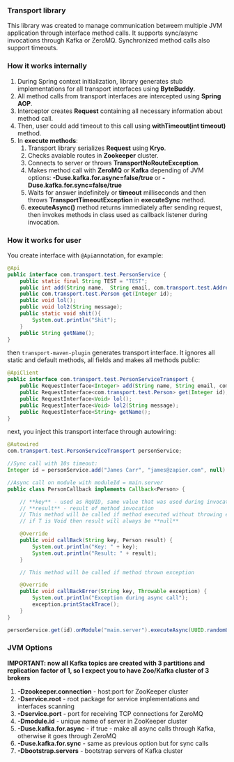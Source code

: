 ### Transport library

This library was created to manage communication betweem multiple JVM application
through interface method calls. It supports sync/async invocations through Kafka or ZeroMQ.
Synchronized method calls also support timeouts.

### How it works internally

1. During Spring context initialization, library generates stub implementations for all transport interfaces using **ByteBuddy**.
2. All method calls from transport interfaces are intercepted using **Spring AOP**.
3. Interceptor creates **Request** containing all necessary information about method call.
4. Then, user could add timeout to this call using **withTimeout(int timeout)** method.
5. In **execute methods**:
    1. Transport library serializes **Request** using **Kryo**.
    2. Checks avaiable routes in **Zookeeper** cluster.
    3. Connects to server or throws **TransportNoRouteException**.
    4. Makes method call with **ZeroMQ** or **Kafka** depending of JVM options:
        **-Duse.kafka.for.async=false/true** or **-Duse.kafka.for.sync=false/true**
    5. Waits for answer indefinitely or **timeout** milliseconds and then throws **TransportTimeoutException** in **executeSync** method.
    6. **executeAsync()** method returns immediately after sending request, then invokes methods in class used as callback listener during invocation.

### How it works for user

You create interface with ```@Api```annotation, for example:

```java
@Api
public interface com.transport.test.PersonService {
    public static final String TEST = "TEST";
    public int add(String name,  String email, com.transport.test.Address address);
    public com.transport.test.Person get(Integer id);
    public void lol();
    public void lol2(String message);
    public static void shit(){
        System.out.println("Shit");
    }
    public String getName();
}
```

then ```transport-maven-plugin``` generates transport interface.
It ignores all static and default methods, all fields and makes all methods public:

```java
@ApiClient
public interface com.transport.test.PersonServiceTransport {
    public RequestInterface<Integer> add(String name, String email, com.transport.test.Address address);
    public RequestInterface<com.transport.test.Person> get(Integer id);
    public RequestInterface<Void> lol();
    public RequestInterface<Void> lol2(String message);
    public RequestInterface<String> getName();
}
```

next, you inject this transport interface through autowiring:

```java
@Autowired
com.transport.test.PersonServiceTransport personService;

//Sync call with 10s timeout:
Integer id = personService.add("James Carr", "james@zapier.com", null).withTimeout(10_000).executeSync();

//Async call on module with moduleId = main.server
public class PersonCallback implements Callback<Person> {

    // **key** - used as RqUID, same value that was used during invocation
    // **result** - result of method invocation
    // This method will be called if method executed without throwing exception
    // if T is Void then result will always be **null**

    @Override
    public void callBack(String key, Person result) {
        System.out.println("Key: " + key);
        System.out.println("Result: " + result);
    }

    // This method will be called if method thrown exception

    @Override
    public void callBackError(String key, Throwable exception) {
        System.out.println("Exception during async call");
        exception.printStackTrace();
    }
}

personService.get(id).onModule("main.server").executeAsync(UUID.randomUUID().toString(), PersonCallback.class);
```

### JVM Options

**IMPORTANT: now all Kafka topics are created with 3 partitions and replication factor of 1, so I expect you to have Zoo/Kafka cluster of 3 brokers**

1. **-Dzookeeper.connection**  - host:port for ZooKeeper cluster
2. **-Dservice.root**          - root package for service implementations and interfaces scanning
3. **-Dservice.port**          - port for receiving TCP connections for ZeroMQ
4. **-Dmodule.id**             - unique name of server in ZooKeeper cluster
5. **-Duse.kafka.for.async**   - if true - make all async calls through Kafka, otherwise it goes through ZeroMQ
6. **-Duse.kafka.for.sync**    - same as previous option but for sync calls
7. **-Dbootstrap.servers**     - bootstrap servers of Kafka cluster

